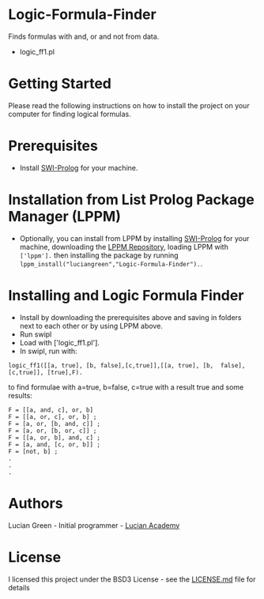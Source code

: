 # Logic-Formula-Finder
Finds formulas with and, or and not from data.

* logic_ff1.pl

# Getting Started

Please read the following instructions on how to install the project on your computer for finding logical formulas.

# Prerequisites

* Install <a href="https://www.swi-prolog.org/build/">SWI-Prolog</a> for your machine.

# Installation from List Prolog Package Manager (LPPM)

* Optionally, you can install from LPPM by installing <a href="https://www.swi-prolog.org/build/">SWI-Prolog</a> for your machine, downloading the <a href="https://github.com/luciangreen/List-Prolog-Package-Manager">LPPM Repository</a>, loading LPPM with `['lppm'].` then installing the package by running `lppm_install("luciangreen","Logic-Formula-Finder").`.

# Installing and Logic Formula Finder

* Install by downloading the prerequisites above and saving in folders next to each other or by using LPPM above.
* Run swipl
* Load with ['logic_ff1.pl'].
* In swipl, run with: 
```
logic_ff1([[a, true], [b, false],[c,true]],[[a, true], [b,  false],[c,true]], [true],F).
```
to find formulae with a=true, b=false, c=true with a result true and some results:
```
F = [[a, and, c], or, b] 
F = [[a, or, c], or, b] ;
F = [a, or, [b, and, c]] ;
F = [a, or, [b, or, c]] ;
F = [[a, or, b], and, c] ;
F = [a, and, [c, or, b]] ;
F = [not, b] ;
.
.
.
```

# Authors

Lucian Green - Initial programmer - <a href="https://www.lucianacademy.com/">Lucian Academy</a>

# License

I licensed this project under the BSD3 License - see the <a href="LICENSE">LICENSE.md</a> file for details



